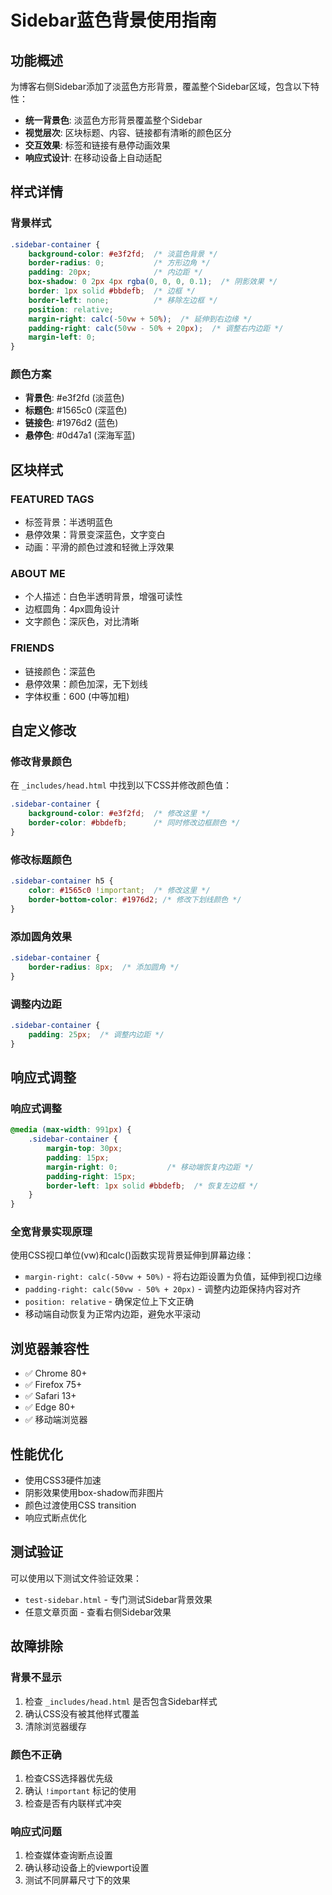 # Sidebar蓝色背景使用指南

## 功能概述

为博客右侧Sidebar添加了淡蓝色方形背景，覆盖整个Sidebar区域，包含以下特性：

- **统一背景色**: 淡蓝色方形背景覆盖整个Sidebar
- **视觉层次**: 区块标题、内容、链接都有清晰的颜色区分
- **交互效果**: 标签和链接有悬停动画效果
- **响应式设计**: 在移动设备上自动适配

## 样式详情

### 背景样式
```css
.sidebar-container {
    background-color: #e3f2fd;  /* 淡蓝色背景 */
    border-radius: 0;           /* 方形边角 */
    padding: 20px;              /* 内边距 */
    box-shadow: 0 2px 4px rgba(0, 0, 0, 0.1);  /* 阴影效果 */
    border: 1px solid #bbdefb;  /* 边框 */
    border-left: none;          /* 移除左边框 */
    position: relative;
    margin-right: calc(-50vw + 50%);  /* 延伸到右边缘 */
    padding-right: calc(50vw - 50% + 20px);  /* 调整右内边距 */
    margin-left: 0;
}
```

### 颜色方案
- **背景色**: #e3f2fd (淡蓝色)
- **标题色**: #1565c0 (深蓝色)
- **链接色**: #1976d2 (蓝色)
- **悬停色**: #0d47a1 (深海军蓝)

## 区块样式

### FEATURED TAGS
- 标签背景：半透明蓝色
- 悬停效果：背景变深蓝色，文字变白
- 动画：平滑的颜色过渡和轻微上浮效果

### ABOUT ME
- 个人描述：白色半透明背景，增强可读性
- 边框圆角：4px圆角设计
- 文字颜色：深灰色，对比清晰

### FRIENDS
- 链接颜色：深蓝色
- 悬停效果：颜色加深，无下划线
- 字体权重：600 (中等加粗)

## 自定义修改

### 修改背景颜色
在 `_includes/head.html` 中找到以下CSS并修改颜色值：

```css
.sidebar-container {
    background-color: #e3f2fd;  /* 修改这里 */
    border-color: #bbdefb;      /* 同时修改边框颜色 */
}
```

### 修改标题颜色
```css
.sidebar-container h5 {
    color: #1565c0 !important;  /* 修改这里 */
    border-bottom-color: #1976d2; /* 修改下划线颜色 */
}
```

### 添加圆角效果
```css
.sidebar-container {
    border-radius: 8px;  /* 添加圆角 */
}
```

### 调整内边距
```css
.sidebar-container {
    padding: 25px;  /* 调整内边距 */
}
```

## 响应式调整

### 响应式调整
```css
@media (max-width: 991px) {
    .sidebar-container {
        margin-top: 30px;
        padding: 15px;
        margin-right: 0;           /* 移动端恢复内边距 */
        padding-right: 15px;
        border-left: 1px solid #bbdefb;  /* 恢复左边框 */
    }
}
```

### 全宽背景实现原理
使用CSS视口单位(vw)和calc()函数实现背景延伸到屏幕边缘：
- `margin-right: calc(-50vw + 50%)` - 将右边距设置为负值，延伸到视口边缘
- `padding-right: calc(50vw - 50% + 20px)` - 调整内边距保持内容对齐
- `position: relative` - 确保定位上下文正确
- 移动端自动恢复为正常内边距，避免水平滚动

## 浏览器兼容性

- ✅ Chrome 80+
- ✅ Firefox 75+
- ✅ Safari 13+
- ✅ Edge 80+
- ✅ 移动端浏览器

## 性能优化

- 使用CSS3硬件加速
- 阴影效果使用box-shadow而非图片
- 颜色过渡使用CSS transition
- 响应式断点优化

## 测试验证

可以使用以下测试文件验证效果：
- `test-sidebar.html` - 专门测试Sidebar背景效果
- 任意文章页面 - 查看右侧Sidebar效果

## 故障排除

### 背景不显示
1. 检查 `_includes/head.html` 是否包含Sidebar样式
2. 确认CSS没有被其他样式覆盖
3. 清除浏览器缓存

### 颜色不正确
1. 检查CSS选择器优先级
2. 确认 `!important` 标记的使用
3. 检查是否有内联样式冲突

### 响应式问题
1. 检查媒体查询断点设置
2. 确认移动设备上的viewport设置
3. 测试不同屏幕尺寸下的效果